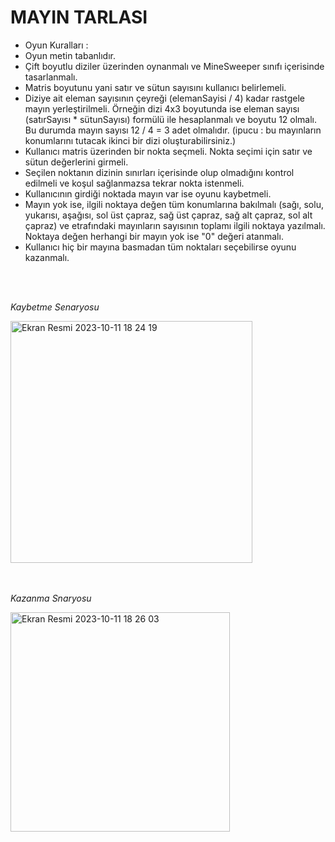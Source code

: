 # MAYIN TARLASI

* Oyun Kuralları : <br>
* Oyun metin tabanlıdır.<br>
* Çift boyutlu diziler üzerinden oynanmalı ve MineSweeper sınıfı içerisinde tasarlanmalı.<br>
* Matris boyutunu yani satır ve sütun sayısını kullanıcı belirlemeli.<br>
* Diziye ait eleman sayısının çeyreği (elemanSayisi / 4) kadar rastgele mayın yerleştirilmeli. Örneğin dizi 4x3 boyutunda ise eleman sayısı (satırSayısı * sütunSayısı) formülü ile hesaplanmalı ve boyutu 12 olmalı. Bu durumda mayın sayısı 12 / 4 = 3 adet olmalıdır. (ipucu : bu mayınların konumlarını tutacak ikinci bir dizi oluşturabilirsiniz.)<br>
* Kullanıcı matris üzerinden bir nokta seçmeli. Nokta seçimi için satır ve sütun değerlerini girmeli.<br>
* Seçilen noktanın dizinin sınırları içerisinde olup olmadığını kontrol edilmeli ve koşul sağlanmazsa tekrar nokta istenmeli.<br>
* Kullanıcının girdiği noktada mayın var ise oyunu kaybetmeli.<br>
* Mayın yok ise, ilgili noktaya değen tüm konumlarına bakılmalı (sağı, solu, yukarısı, aşağısı, sol üst çapraz, sağ üst çapraz, sağ alt çapraz, sol alt çapraz) ve etrafındaki mayınların sayısının toplamı ilgili noktaya yazılmalı. Noktaya değen herhangi bir mayın yok ise "0" değeri atanmalı.<br>
* Kullanıcı hiç bir mayına basmadan tüm noktaları seçebilirse oyunu kazanmalı.<br>
<br>
<br>

*Kaybetme Senaryosu*<br>


<img width="387" alt="Ekran Resmi 2023-10-11 18 24 19" src="https://github.com/zzavlamaz/MayinTarlasi/assets/143629429/76a374ea-3de8-428e-880e-a3203748995f"><br>
<br>
<br>

*Kazanma Snaryosu*<br>

<img width="351" alt="Ekran Resmi 2023-10-11 18 26 03" src="https://github.com/zzavlamaz/MayinTarlasi/assets/143629429/fce7c302-3c48-49c4-a16c-218dccabff5c">
